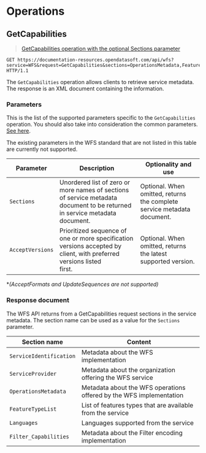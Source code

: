 # Operations

## GetCapabilities

> [GetCapabilities operation with the optional Sections parameter](https://documentation-resources.opendatasoft.com/api/wfs?service=WFS&request=GetCapabilities&sections=OperationsMetadata,FeatureTypeList)

>

```http
GET https://documentation-resources.opendatasoft.com/api/wfs?service=WFS&request=GetCapabilities&sections=OperationsMetadata,FeatureTypeList HTTP/1.1
```

The `GetCapabilities` operation allows clients to retrieve service metadata. The response is an XML document
containing the information.

### Parameters

This is the list of the supported parameters specific to the `GetCapabilities` operation. You should also take into
consideration the common parameters. [See here](#parameters).

The existing parameters in the WFS standard that are not listed in this table are currently not supported.

| Parameter        | Description                                                                                                                     | Optionality and use                                                     |
|------------------|---------------------------------------------------------------------------------------------------------------------------------|-------------------------------------------------------------------------|
| `Sections`       | Unordered list of zero or more names of sections of service metadata document to be returned in service metadata <br> document. | Optional. When omitted, returns the complete service metadata document. |
| `AcceptVersions` | Prioritized sequence of one or more specification versions accepted by client, with preferred versions listed <br> first.       | Optional. When omitted, returns the latest supported version.           |
**(AcceptFormats and UpdateSequences are not supported)*

### Response document
The WFS API returns from a GetCapabilities request sections in the service metadata. The section name can be used as a value for the
`Sections` parameter.

| Section name            | Content                                                             |
|-------------------------|---------------------------------------------------------------------|
| `ServiceIdentification` | Metadata about the WFS implementation                               |
| `ServiceProvider`       | Metadata about the organization offering the WFS service            |
| `OperationsMetadata`    | Metadata about the WFS operations offered by the WFS implementation |
| `FeatureTypeList`       | List of features types that are available from the service          |
| `Languages`             | Languages supported from the service                                |
| `Filter_Capabilities`   | Metadata about the Filter encoding implementation                   |
